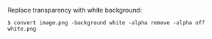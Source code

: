 Replace transparency with white background:
```shell
$ convert image.png -background white -alpha remove -alpha off white.png
```
